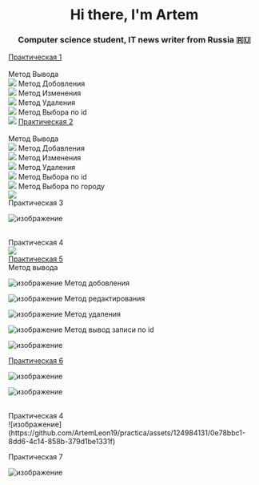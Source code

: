 <div>
<h1 align="center">Hi there, I'm Artem</h1>
<h3 align="center">Computer science student, IT news writer from Russia 🇷🇺</h3>
<a href="Lab1/Lab1/Controllers/WeatherForecastController.cs" target="_blank">Практическая 1</a><br />
<br />
<a>Метод Вывода</a><br />
<img src = "https://user-images.githubusercontent.com/124984131/222652140-27c86fb8-3761-48cd-a0aa-5b0f2fa5450c.png"> 
<a>Метод Добовления</a><br />
<img src = "https://user-images.githubusercontent.com/124984131/222652453-f44b6581-8b3b-46b4-a86d-435826b25643.png"> 
<a>Метод Изменения</a><br />
<img src = "https://user-images.githubusercontent.com/124984131/222652806-40bfe1ef-63a7-4665-ac6c-ce1dbe3535e3.png"> 
<a>Метод Удаления</a><br />
<img src = "https://user-images.githubusercontent.com/124984131/222653141-628b8e26-7f76-4b79-a1de-6bf300f980ba.png"> 
<a>Метод Выбора по id</a><br />
<img src = "https://user-images.githubusercontent.com/124984131/222653273-124ff58f-3454-48a1-946c-694c03978a18.png"> 
<a href="Lab2/Lab1/Controllers/WeatherForecastController.cs" target="_blank">Практическая 2</a>
<br /><br />
<a>Метод Вывода</a><br />
<img src = "https://user-images.githubusercontent.com/124984131/222653765-10227e4d-a95f-4c74-9d64-b34ace26257a.png">
<a>Метод Добавления</a><br />
<img src = "https://user-images.githubusercontent.com/124984131/222654196-d3dba028-3fd9-427c-b46d-47169f644737.png">
<a>Метод Изменения</a><br />
<img src = "https://user-images.githubusercontent.com/124984131/222654730-2a3308c9-ec7a-45fd-9b42-bbd7f1db48a1.png"> 
<a>Метод Удаления</a><br />
<img src = "https://user-images.githubusercontent.com/124984131/222654901-abfc777a-dbfd-4740-a4f0-0571165bd8e9.png"> 
<a>Метод Выбора по id</a><br />
<img src = "https://user-images.githubusercontent.com/124984131/222655193-0e9ba17c-c81f-4fd2-b3c2-7e7eb13b0204.png"> 
<a>Метод Выбора по городу</a><br />
<img src = "https://user-images.githubusercontent.com/124984131/222655376-f55c71cd-502e-4928-9b3e-4aeee5c7e863.png"> 
<div>
Практическая 3
  
![изображение](https://user-images.githubusercontent.com/124984131/229046170-08424258-1418-4912-9189-4ad985cda207.png)
  
<div>
<br />
<a>Практическая 4</a><br />
<img src = "https://user-images.githubusercontent.com/124984131/222656009-22a9e567-a6ee-47e3-8feb-465e108588ca.png"> 
<div>
<div>
<a href="lab4-5.zip" target="_blank">Практическая 5</a><br />
<div>  
  Метод вывода

  ![изображение](https://user-images.githubusercontent.com/124984131/224405062-d18e823d-f1f1-432d-a4ec-d0c176c1af2e.png)
  Метод добовления

  ![изображение](https://user-images.githubusercontent.com/124984131/224405702-eccd4cc7-96dc-4d49-810d-8ed167a64d5e.png)
  Метод редактирования

  ![изображение](https://user-images.githubusercontent.com/124984131/224406082-aba02f8c-31b8-4411-bb0b-1c96f04a3f24.png)
  Метод удаления

  ![изображение](https://user-images.githubusercontent.com/124984131/224406006-600454b1-a79c-4ae0-9a1f-34ea35c35884.png)
  Метод вывод записи по id

  ![изображение](https://user-images.githubusercontent.com/124984131/224405930-dee079a2-c408-4d64-87e4-b6d2a726c017.png)
  
<div>
<a href="lab6.zip" target="_blank">Практическая 6</a><br />
<div>  

![изображение](https://user-images.githubusercontent.com/124984131/226985693-ce6f4b7e-f112-4d0e-b51c-eac7a545e932.png)
  
![изображение](https://user-images.githubusercontent.com/124984131/226986181-1bf1ab07-2d21-4740-8543-af344c32a70f.png)
  
<br />
<a>Практическая 4</a><br />
![изображение](https://github.com/ArtemLeon19/practica/assets/124984131/0e78bbc1-8dd6-4c14-858b-379d1be1331f)

Практическая 7
  
  ![изображение](https://github.com/ArtemLeon19/practica/assets/124984131/6df060fa-3051-4ee8-afa0-2b14ba0f743d)




